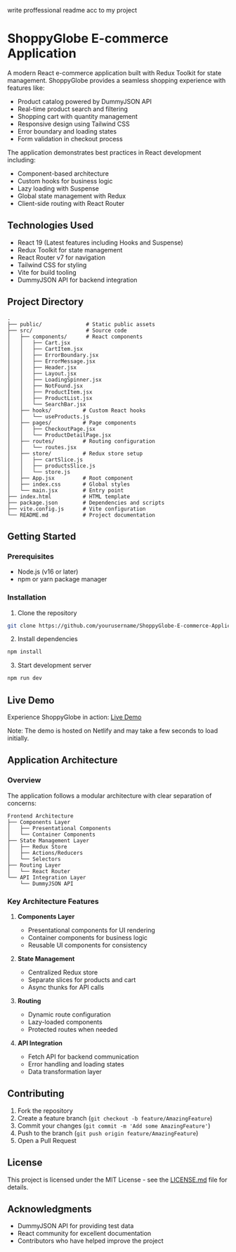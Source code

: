 write proffessional readme acc to my project
# ShoppyGlobe E-commerce Application

A modern React e-commerce application built with Redux Toolkit for state management. ShoppyGlobe provides a seamless shopping experience with features like:

- Product catalog powered by DummyJSON API
- Real-time product search and filtering
- Shopping cart with quantity management
- Responsive design using Tailwind CSS
- Error boundary and loading states
- Form validation in checkout process

The application demonstrates best practices in React development including:
- Component-based architecture 
- Custom hooks for business logic
- Lazy loading with Suspense
- Global state management with Redux
- Client-side routing with React Router


## Technologies Used

- React 19 (Latest features including Hooks and Suspense)
- Redux Toolkit for state management
- React Router v7 for navigation
- Tailwind CSS for styling
- Vite for build tooling
- DummyJSON API for backend integration

## Project Directory

```
.
├── public/              # Static public assets
├── src/                 # Source code
│   ├── components/      # React components
│   │   ├── Cart.jsx
│   │   ├── CartItem.jsx
│   │   ├── ErrorBoundary.jsx
│   │   ├── ErrorMessage.jsx
│   │   ├── Header.jsx
│   │   ├── Layout.jsx
│   │   ├── LoadingSpinner.jsx
│   │   ├── NotFound.jsx
│   │   ├── ProductItem.jsx
│   │   ├── ProductList.jsx
│   │   └── SearchBar.jsx
│   ├── hooks/          # Custom React hooks
│   │   └── useProducts.js
│   ├── pages/          # Page components
│   │   ├── CheckoutPage.jsx
│   │   └── ProductDetailPage.jsx
│   ├── routes/         # Routing configuration
│   │   └── routes.jsx
│   ├── store/          # Redux store setup
│   │   ├── cartSlice.js
│   │   ├── productsSlice.js
│   │   └── store.js
│   ├── App.jsx         # Root component
│   ├── index.css       # Global styles
│   └── main.jsx        # Entry point
├── index.html          # HTML template
├── package.json        # Dependencies and scripts
├── vite.config.js      # Vite configuration
└── README.md           # Project documentation
```

## Getting Started

### Prerequisites

- Node.js (v16 or later)
- npm or yarn package manager

### Installation

1. Clone the repository
```bash
git clone https://github.com/yourusername/ShoppyGlobe-E-commerce-Application.git
```

2. Install dependencies
```bash
npm install
```

3. Start development server
```bash
npm run dev
```

## Live Demo

Experience ShoppyGlobe in action: [Live Demo](https://shoppyglobe.netlify.app)

Note: The demo is hosted on Netlify and may take a few seconds to load initially.

## Application Architecture

### Overview
The application follows a modular architecture with clear separation of concerns:

```
Frontend Architecture
├── Components Layer
│   ├── Presentational Components
│   └── Container Components
├── State Management Layer
│   ├── Redux Store
│   ├── Actions/Reducers
│   └── Selectors
├── Routing Layer
│   └── React Router
└── API Integration Layer
    └── DummyJSON API
```

### Key Architecture Features

1. **Components Layer**
   - Presentational components for UI rendering
   - Container components for business logic
   - Reusable UI components for consistency

2. **State Management**
   - Centralized Redux store
   - Separate slices for products and cart
   - Async thunks for API calls

3. **Routing**
   - Dynamic route configuration
   - Lazy-loaded components
   - Protected routes when needed

4. **API Integration**
   - Fetch API for backend communication
   - Error handling and loading states
   - Data transformation layer


## Contributing

1. Fork the repository
2. Create a feature branch (`git checkout -b feature/AmazingFeature`)
3. Commit your changes (`git commit -m 'Add some AmazingFeature'`)
4. Push to the branch (`git push origin feature/AmazingFeature`)
5. Open a Pull Request

## License

This project is licensed under the MIT License - see the [LICENSE.md](LICENSE.md) file for details.

## Acknowledgments

- DummyJSON API for providing test data
- React community for excellent documentation
- Contributors who have helped improve the project